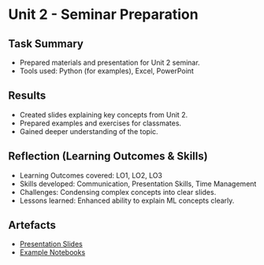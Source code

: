# Unit 2 - Seminar Preparation

## Task Summary
- Prepared materials and presentation for Unit 2 seminar.
- Tools used: Python (for examples), Excel, PowerPoint

## Results
- Created slides explaining key concepts from Unit 2.
- Prepared examples and exercises for classmates.
- Gained deeper understanding of the topic.

## Reflection (Learning Outcomes & Skills)
- Learning Outcomes covered: LO1, LO2, LO3
- Skills developed: Communication, Presentation Skills, Time Management
- Challenges: Condensing complex concepts into clear slides.
- Lessons learned: Enhanced ability to explain ML concepts clearly.

## Artefacts
- [Presentation Slides](../../artefacts/seminar_u2.pptx)
- [Example Notebooks](../../artefacts/seminar_u2_examples.ipynb)
